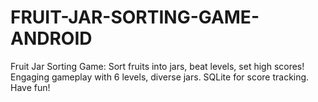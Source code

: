 # FRUIT-JAR-SORTING-GAME-ANDROID
Fruit Jar Sorting Game: Sort fruits into jars, beat levels, set high scores! Engaging gameplay with 6 levels, diverse jars. SQLite for score tracking. Have fun!
